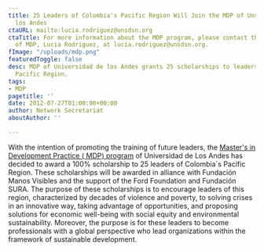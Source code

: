 ```yaml
---
title: 25 Leaders of Colombia's Pacific Region Will Join the MDP of Unversidad de
  los Andes
ctaURL: mailto:lucia.rodriguez@unsdsn.org
ctaTitle: For more information about the MDP program, please contact the Director
  of MDP, Lucia Rodriguez, at lucia.rodriguez@unsdsn.org.
fImage: "/uploads/mdp.png"
featuredToggle: false
desc: MDP of Universidad de los Andes grants 25 scholarships to leaders of Colombia's
  Pacific Region.
tags:
- MDP
pagetitle: ''
date: 2012-07-27T01:00:00+00:00
author: Network Secretariat
aboutAuthor: ''

---
```

With the intention of promoting the training of future leaders, the [Master's in Development Practice ( MDP) program](http://www.mdpglobal.org/) of Universidad de Los Andes has decided to award a 100% scholarship to 25 leaders of Colombia´s Pacific Region. These scholarships will be awarded in alliance with Fundación Manos Visibles and the support of the Ford Foundation and Fundación SURA. The purpose of these scholarships is to encourage leaders of this region, characterized by decades of violence and poverty, to solving crises in an innovative way, taking advantage of opportunities, and proposing solutions for economic well-being with social equity and environmental sustainability. Moreover, the purpose is for these leaders to become professionals with a global perspective who lead organizations within the framework of sustainable development.